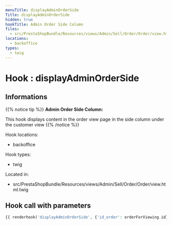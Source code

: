 ```yaml
---
menuTitle: displayAdminOrderSide
Title: displayAdminOrderSide
hidden: true
hookTitle: Admin Order Side Column
files:
  - src/PrestaShopBundle/Resources/views/Admin/Sell/Order/Order/view.html.twig
locations:
  - backoffice
types:
  - twig
---
```


# Hook : displayAdminOrderSide

## Informations

{{% notice tip %}}
**Admin Order Side Column:** 

This hook displays content in the order view page in the side column under the customer view
{{% /notice %}}

Hook locations: 
  - backoffice

Hook types: 
  - twig

Located in: 
  - src/PrestaShopBundle/Resources/views/Admin/Sell/Order/Order/view.html.twig

## Hook call with parameters

```php
{{ renderhook('displayAdminOrderSide', {'id_order': orderForViewing.id}) }}
```